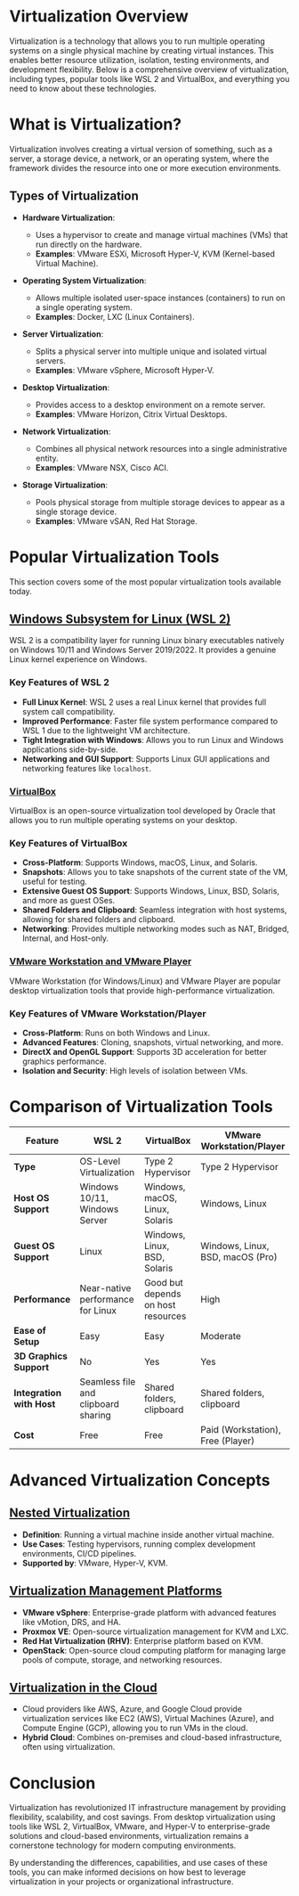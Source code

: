 # Virtualization Overview

Virtualization is a technology that allows you to run multiple operating systems on a single physical machine by creating virtual instances. This enables better resource utilization, isolation, testing environments, and development flexibility. Below is a comprehensive overview of virtualization, including types, popular tools like WSL 2 and VirtualBox, and everything you need to know about these technologies.

# What is Virtualization?

Virtualization involves creating a virtual version of something, such as a server, a storage device, a network, or an operating system, where the framework divides the resource into one or more execution environments.

## Types of Virtualization

- **Hardware Virtualization**:
  - Uses a hypervisor to create and manage virtual machines (VMs) that run directly on the hardware.
  - **Examples**: VMware ESXi, Microsoft Hyper-V, KVM (Kernel-based Virtual Machine).

- **Operating System Virtualization**:
  - Allows multiple isolated user-space instances (containers) to run on a single operating system.
  - **Examples**: Docker, LXC (Linux Containers).

- **Server Virtualization**:
  - Splits a physical server into multiple unique and isolated virtual servers.
  - **Examples**: VMware vSphere, Microsoft Hyper-V.

- **Desktop Virtualization**:
  - Provides access to a desktop environment on a remote server.
  - **Examples**: VMware Horizon, Citrix Virtual Desktops.

- **Network Virtualization**:
  - Combines all physical network resources into a single administrative entity.
  - **Examples**: VMware NSX, Cisco ACI.

- **Storage Virtualization**:
  - Pools physical storage from multiple storage devices to appear as a single storage device.
  - **Examples**: VMware vSAN, Red Hat Storage.

# Popular Virtualization Tools

This section covers some of the most popular virtualization tools available today.

## [Windows Subsystem for Linux (WSL 2)](https://github.com/your-repo/wiki/WSL-2)

WSL 2 is a compatibility layer for running Linux binary executables natively on Windows 10/11 and Windows Server 2019/2022. It provides a genuine Linux kernel experience on Windows.

### Key Features of WSL 2

- **Full Linux Kernel**: WSL 2 uses a real Linux kernel that provides full system call compatibility.
- **Improved Performance**: Faster file system performance compared to WSL 1 due to the lightweight VM architecture.
- **Tight Integration with Windows**: Allows you to run Linux and Windows applications side-by-side.
- **Networking and GUI Support**: Supports Linux GUI applications and networking features like `localhost`.

### [VirtualBox](https://github.com/your-repo/wiki/VirtualBox)

VirtualBox is an open-source virtualization tool developed by Oracle that allows you to run multiple operating systems on your desktop.

### Key Features of VirtualBox

- **Cross-Platform**: Supports Windows, macOS, Linux, and Solaris.
- **Snapshots**: Allows you to take snapshots of the current state of the VM, useful for testing.
- **Extensive Guest OS Support**: Supports Windows, Linux, BSD, Solaris, and more as guest OSes.
- **Shared Folders and Clipboard**: Seamless integration with host systems, allowing for shared folders and clipboard.
- **Networking**: Provides multiple networking modes such as NAT, Bridged, Internal, and Host-only.

### [VMware Workstation and VMware Player](https://github.com/your-repo/wiki/VMware-Workstation-and-Player)

VMware Workstation (for Windows/Linux) and VMware Player are popular desktop virtualization tools that provide high-performance virtualization.

### Key Features of VMware Workstation/Player

- **Cross-Platform**: Runs on both Windows and Linux.
- **Advanced Features**: Cloning, snapshots, virtual networking, and more.
- **DirectX and OpenGL Support**: Supports 3D acceleration for better graphics performance.
- **Isolation and Security**: High levels of isolation between VMs.

# Comparison of Virtualization Tools

| Feature                  | WSL 2                   | VirtualBox                | VMware Workstation/Player  |
|--------------------------|-------------------------|---------------------------|----------------------------|
| **Type**                 | OS-Level Virtualization | Type 2 Hypervisor         | Type 2 Hypervisor          |
| **Host OS Support**      | Windows 10/11, Windows Server | Windows, macOS, Linux, Solaris | Windows, Linux            |
| **Guest OS Support**     | Linux                   | Windows, Linux, BSD, Solaris | Windows, Linux, BSD, macOS (Pro) |
| **Performance**          | Near-native performance for Linux | Good but depends on host resources | High                       |
| **Ease of Setup**        | Easy                    | Easy                      | Moderate                   |
| **3D Graphics Support**  | No                      | Yes                       | Yes                        |
| **Integration with Host**| Seamless file and clipboard sharing | Shared folders, clipboard | Shared folders, clipboard  |
| **Cost**                 | Free                    | Free                      | Paid (Workstation), Free (Player) |

# Advanced Virtualization Concepts

## [Nested Virtualization](https://github.com/your-repo/wiki/Nested-Virtualization)

- **Definition**: Running a virtual machine inside another virtual machine.
- **Use Cases**: Testing hypervisors, running complex development environments, CI/CD pipelines.
- **Supported by**: VMware, Hyper-V, KVM.

## [Virtualization Management Platforms](https://github.com/your-repo/wiki/Virtualization-Management-Platforms)

- **VMware vSphere**: Enterprise-grade platform with advanced features like vMotion, DRS, and HA.
- **Proxmox VE**: Open-source virtualization management for KVM and LXC.
- **Red Hat Virtualization (RHV)**: Enterprise platform based on KVM.
- **OpenStack**: Open-source cloud computing platform for managing large pools of compute, storage, and networking resources.

## [Virtualization in the Cloud](https://github.com/your-repo/wiki/Virtualization-in-the-Cloud)

- Cloud providers like AWS, Azure, and Google Cloud provide virtualization services like EC2 (AWS), Virtual Machines (Azure), and Compute Engine (GCP), allowing you to run VMs in the cloud.
- **Hybrid Cloud**: Combines on-premises and cloud-based infrastructure, often using virtualization.

# Conclusion

Virtualization has revolutionized IT infrastructure management by providing flexibility, scalability, and cost savings. From desktop virtualization using tools like WSL 2, VirtualBox, VMware, and Hyper-V to enterprise-grade solutions and cloud-based environments, virtualization remains a cornerstone technology for modern computing environments.

By understanding the differences, capabilities, and use cases of these tools, you can make informed decisions on how best to leverage virtualization in your projects or organizational infrastructure.